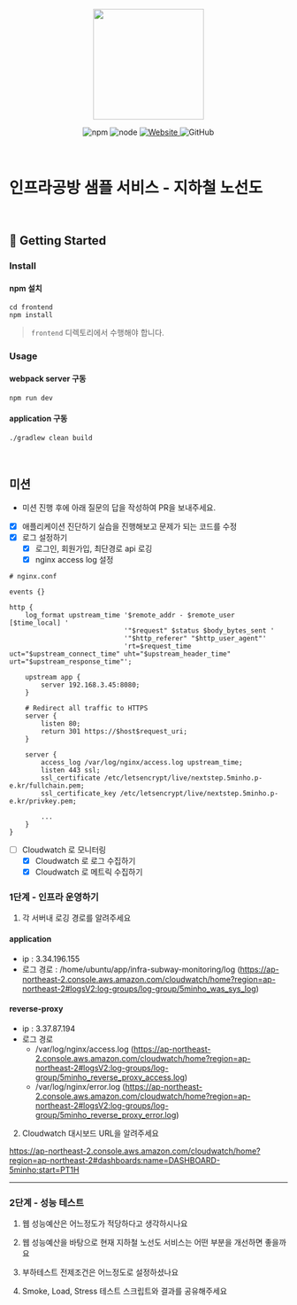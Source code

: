 <p align="center">
    <img width="200px;" src="https://raw.githubusercontent.com/woowacourse/atdd-subway-admin-frontend/master/images/main_logo.png"/>
</p>
<p align="center">
  <img alt="npm" src="https://img.shields.io/badge/npm-%3E%3D%205.5.0-blue">
  <img alt="node" src="https://img.shields.io/badge/node-%3E%3D%209.3.0-blue">
  <a href="https://edu.nextstep.camp/c/R89PYi5H" alt="nextstep atdd">
    <img alt="Website" src="https://img.shields.io/website?url=https%3A%2F%2Fedu.nextstep.camp%2Fc%2FR89PYi5H">
  </a>
  <img alt="GitHub" src="https://img.shields.io/github/license/next-step/atdd-subway-service">
</p>

<br>

# 인프라공방 샘플 서비스 - 지하철 노선도

<br>

## 🚀 Getting Started

### Install
#### npm 설치
```
cd frontend
npm install
```
> `frontend` 디렉토리에서 수행해야 합니다.

### Usage
#### webpack server 구동
```
npm run dev
```
#### application 구동
```
./gradlew clean build
```
<br>

## 미션

* 미션 진행 후에 아래 질문의 답을 작성하여 PR을 보내주세요.

- [x] 애플리케이션 진단하기 실습을 진행해보고 문제가 되는 코드를 수정
- [x] 로그 설정하기
  - [x] 로그인, 회원가입, 최단경로 api 로깅
  - [x] nginx access log 설정
```
# nginx.conf

events {}

http {
    log_format upstream_time '$remote_addr - $remote_user [$time_local] '
                             '"$request" $status $body_bytes_sent '
                             '"$http_referer" "$http_user_agent"'
                             'rt=$request_time uct="$upstream_connect_time" uht="$upstream_header_time" urt="$upstream_response_time"';
    
    upstream app {
        server 192.168.3.45:8080;
    }
    
    # Redirect all traffic to HTTPS
    server {
        listen 80;
        return 301 https://$host$request_uri;
    }
    
    server {
        access_log /var/log/nginx/access.log upstream_time;
        listen 443 ssl;
        ssl_certificate /etc/letsencrypt/live/nextstep.5minho.p-e.kr/fullchain.pem;
        ssl_certificate_key /etc/letsencrypt/live/nextstep.5minho.p-e.kr/privkey.pem;
    
        ...
    }
}
```
- [ ] Cloudwatch 로 모니터링
  - [x] Cloudwatch 로 로그 수집하기
  - [x] Cloudwatch 로 메트릭 수집하기

### 1단계 - 인프라 운영하기
1. 각 서버내 로깅 경로를 알려주세요

#### application
* ip : 3.34.196.155
* 로그 경로 : /home/ubuntu/app/infra-subway-monitoring/log (https://ap-northeast-2.console.aws.amazon.com/cloudwatch/home?region=ap-northeast-2#logsV2:log-groups/log-group/5minho_was_sys_log)
#### reverse-proxy
* ip : 3.37.87.194
* 로그 경로 
  * /var/log/nginx/access.log (https://ap-northeast-2.console.aws.amazon.com/cloudwatch/home?region=ap-northeast-2#logsV2:log-groups/log-group/5minho_reverse_proxy_access.log)
  * /var/log/nginx/error.log (https://ap-northeast-2.console.aws.amazon.com/cloudwatch/home?region=ap-northeast-2#logsV2:log-groups/log-group/5minho_reverse_proxy_error.log)

2. Cloudwatch 대시보드 URL을 알려주세요

https://ap-northeast-2.console.aws.amazon.com/cloudwatch/home?region=ap-northeast-2#dashboards:name=DASHBOARD-5minho;start=PT1H

---

### 2단계 - 성능 테스트
1. 웹 성능예산은 어느정도가 적당하다고 생각하시나요

2. 웹 성능예산을 바탕으로 현재 지하철 노선도 서비스는 어떤 부분을 개선하면 좋을까요

3. 부하테스트 전제조건은 어느정도로 설정하셨나요

4. Smoke, Load, Stress 테스트 스크립트와 결과를 공유해주세요

